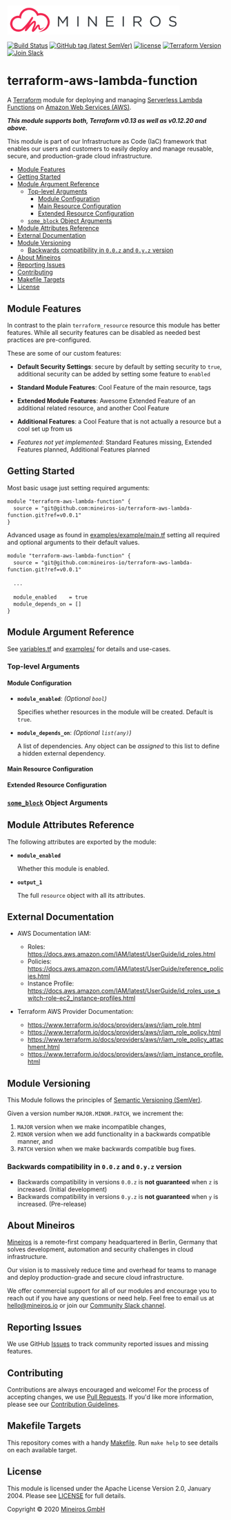 [<img src="https://raw.githubusercontent.com/mineiros-io/brand/3bffd30e8bdbbde32c143e2650b2faa55f1df3ea/mineiros-primary-logo.svg" width="400"/>][homepage]

[![Build Status][badge-build]][build-status]
[![GitHub tag (latest SemVer)][badge-semver]][releases-github]
[![license][badge-license]][apache20]
[![Terraform Version][badge-terraform]][releases-terraform]
[![Join Slack][badge-slack]][slack]

# terraform-aws-lambda-function

A [Terraform] module for deploying and managing [Serverless Lambda Functions]
on [Amazon Web Services (AWS)][AWS].

***This module supports both, Terraform v0.13 as well as v0.12.20 and above.***

This module is part of our Infrastructure as Code (IaC) framework
that enables our users and customers to easily deploy and manage reusable,
secure, and production-grade cloud infrastructure.

- [Module Features](#module-features)
- [Getting Started](#getting-started)
- [Module Argument Reference](#module-argument-reference)
  - [Top-level Arguments](#top-level-arguments)
    - [Module Configuration](#module-configuration)
    - [Main Resource Configuration](#main-resource-configuration)
    - [Extended Resource Configuration](#extended-resource-configuration)
  - [`some_block` Object Arguments](#some_block-object-arguments)
- [Module Attributes Reference](#module-attributes-reference)
- [External Documentation](#external-documentation)
- [Module Versioning](#module-versioning)
  - [Backwards compatibility in `0.0.z` and `0.y.z` version](#backwards-compatibility-in-00z-and-0yz-version)
- [About Mineiros](#about-mineiros)
- [Reporting Issues](#reporting-issues)
- [Contributing](#contributing)
- [Makefile Targets](#makefile-targets)
- [License](#license)

## Module Features

In contrast to the plain `terraform_resource` resource this module has better features.
While all security features can be disabled as needed best practices
are pre-configured.

These are some of our custom features:

- **Default Security Settings**:
  secure by default by setting security to `true`, additional security can be added by setting some feature to `enabled`

- **Standard Module Features**:
  Cool Feature of the main resource, tags

- **Extended Module Features**:
  Awesome Extended Feature of an additional related resource,
  and another Cool Feature

- **Additional Features**:
  a Cool Feature that is not actually a resource but a cool set up from us

- *Features not yet implemented*:
  Standard Features missing,
  Extended Features planned,
  Additional Features planned

## Getting Started

Most basic usage just setting required arguments:

```hcl
module "terraform-aws-lambda-function" {
  source = "git@github.com:mineiros-io/terraform-aws-lambda-function.git?ref=v0.0.1"
}
```

Advanced usage as found in [examples/example/main.tf] setting all required and optional arguments to their default values.

```hcl
module "terraform-aws-lambda-function" {
  source = "git@github.com:mineiros-io/terraform-aws-lambda-function.git?ref=v0.0.1"

  ...

  module_enabled    = true
  module_depends_on = []
}
```

## Module Argument Reference

See [variables.tf] and [examples/] for details and use-cases.

### Top-level Arguments

#### Module Configuration

- **`module_enabled`**: *(Optional `bool`)*

  Specifies whether resources in the module will be created.
  Default is `true`.

- **`module_depends_on`**: *(Optional `list(any)`)*

  A list of dependencies. Any object can be _assigned_ to this list to define a hidden external dependency.

#### Main Resource Configuration

#### Extended Resource Configuration

### [`some_block`](#main-resource-configuration) Object Arguments

## Module Attributes Reference

The following attributes are exported by the module:

- **`module_enabled`**

  Whether this module is enabled.

- **`output_1`**

  The full `resource` object with all its attributes.

## External Documentation

- AWS Documentation IAM:
  - Roles: https://docs.aws.amazon.com/IAM/latest/UserGuide/id_roles.html
  - Policies: https://docs.aws.amazon.com/IAM/latest/UserGuide/reference_policies.html
  - Instance Profile: https://docs.aws.amazon.com/IAM/latest/UserGuide/id_roles_use_switch-role-ec2_instance-profiles.html

- Terraform AWS Provider Documentation:
  - https://www.terraform.io/docs/providers/aws/r/iam_role.html
  - https://www.terraform.io/docs/providers/aws/r/iam_role_policy.html
  - https://www.terraform.io/docs/providers/aws/r/iam_role_policy_attachment.html
  - https://www.terraform.io/docs/providers/aws/r/iam_instance_profile.html

## Module Versioning

This Module follows the principles of [Semantic Versioning (SemVer)].

Given a version number `MAJOR.MINOR.PATCH`, we increment the:

1. `MAJOR` version when we make incompatible changes,
2. `MINOR` version when we add functionality in a backwards compatible manner, and
3. `PATCH` version when we make backwards compatible bug fixes.

### Backwards compatibility in `0.0.z` and `0.y.z` version

- Backwards compatibility in versions `0.0.z` is **not guaranteed** when `z` is increased. (Initial development)
- Backwards compatibility in versions `0.y.z` is **not guaranteed** when `y` is increased. (Pre-release)

## About Mineiros

[Mineiros][homepage] is a remote-first company headquartered in Berlin, Germany
that solves development, automation and security challenges in cloud infrastructure.

Our vision is to massively reduce time and overhead for teams to manage and
deploy production-grade and secure cloud infrastructure.

We offer commercial support for all of our modules and encourage you to reach out
if you have any questions or need help. Feel free to email us at [hello@mineiros.io] or join our
[Community Slack channel][slack].

## Reporting Issues

We use GitHub [Issues] to track community reported issues and missing features.

## Contributing

Contributions are always encouraged and welcome! For the process of accepting changes, we use
[Pull Requests]. If you'd like more information, please see our [Contribution Guidelines].

## Makefile Targets

This repository comes with a handy [Makefile].
Run `make help` to see details on each available target.

## License

This module is licensed under the Apache License Version 2.0, January 2004.
Please see [LICENSE] for full details.

Copyright &copy; 2020 [Mineiros GmbH][homepage]

<!-- References -->

[homepage]: https://mineiros.io/?ref=terraform-aws-lambda-function
[hello@mineiros.io]: mailto:hello@mineiros.io

<!-- markdown-link-check-disable -->
[badge-build]: https://mineiros.semaphoreci.com/badges/terraform-aws-lambda-function/branches/master.svg?style=shields&key=df11a416-f581-4d35-917a-fa3c2de2048e
<!-- markdown-link-check-enable -->
[badge-semver]: https://img.shields.io/github/v/tag/mineiros-io/terraform-aws-lambda-function.svg?label=latest&sort=semver
[badge-license]: https://img.shields.io/badge/license-Apache%202.0-brightgreen.svg
[badge-terraform]: https://img.shields.io/badge/terraform-0.13%20and%200.12.20+-623CE4.svg?logo=terraform
[badge-slack]: https://img.shields.io/badge/slack-@mineiros--community-f32752.svg?logo=slack

<!-- markdown-link-check-disable -->
[build-status]: https://mineiros.semaphoreci.com/projects/terraform-aws-lambda-function
[releases-github]: https://github.com/mineiros-io/terraform-aws-lambda-function/releases
<!-- markdown-link-check-enable -->
[releases-terraform]: https://github.com/hashicorp/terraform/releases
[apache20]: https://opensource.org/licenses/Apache-2.0
[slack]: https://join.slack.com/t/mineiros-community/shared_invite/zt-ehidestg-aLGoIENLVs6tvwJ11w9WGg

[Terraform]: https://www.terraform.io
[AWS]: https://aws.amazon.com/
[Serverless Lambda Functions]: https://aws.amazon.com/lambda/
[Semantic Versioning (SemVer)]: https://semver.org/

<!-- markdown-link-check-disable -->
[examples/example/main.tf]: https://github.com/mineiros-io/terraform-aws-lambda-function/blob/master/examples/example/main.tf
[variables.tf]: https://github.com/mineiros-io/terraform-aws-lambda-function/blob/master/variables.tf
[examples/]: https://github.com/mineiros-io/terraform-aws-lambda-function/blob/master/examples
[Issues]: https://github.com/mineiros-io/terraform-aws-lambda-function/issues
[LICENSE]: https://github.com/mineiros-io/terraform-aws-lambda-function/blob/master/LICENSE
[Makefile]: https://github.com/mineiros-io/terraform-aws-lambda-function/blob/master/Makefile
[Pull Requests]: https://github.com/mineiros-io/terraform-aws-lambda-function/pulls
[Contribution Guidelines]: https://github.com/mineiros-io/terraform-aws-lambda-function/blob/master/CONTRIBUTING.md
<!-- markdown-link-check-enable -->
